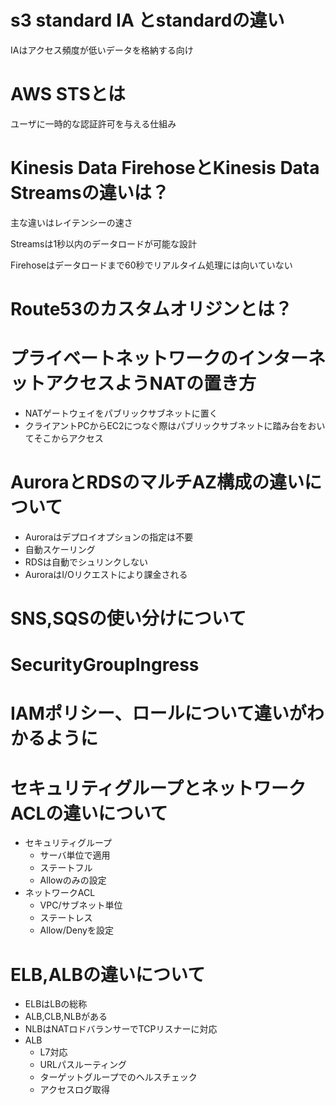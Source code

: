 # s3 standard IA とstandardの違い
IAはアクセス頻度が低いデータを格納する向け

# AWS STSとは
ユーザに一時的な認証許可を与える仕組み

# Kinesis Data FirehoseとKinesis Data Streamsの違いは？

主な違いはレイテンシーの速さ

Streamsは1秒以内のデータロードが可能な設計

Firehoseはデータロードまで60秒でリアルタイム処理には向いていない

# Route53のカスタムオリジンとは？

# プライベートネットワークのインターネットアクセスようNATの置き方

* NATゲートウェイをパブリックサブネットに置く
* クライアントPCからEC2につなぐ際はパブリックサブネットに踏み台をおいてそこからアクセス

# AuroraとRDSのマルチAZ構成の違いについて
* Auroraはデプロイオプションの指定は不要
* 自動スケーリング
* RDSは自動でシュリンクしない
* AuroraはI/Oリクエストにより課金される

# SNS,SQSの使い分けについて
# SecurityGroupIngress
# IAMポリシー、ロールについて違いがわかるように
# セキュリティグループとネットワークACLの違いについて
* セキュリティグループ
  * サーバ単位で適用
  * ステートフル
  * Allowのみの設定
* ネットワークACL
  * VPC/サブネット単位
  * ステートレス
  * Allow/Denyを設定
# ELB,ALBの違いについて
* ELBはLBの総称
* ALB,CLB,NLBがある
* NLBはNATロドバランサーでTCPリスナーに対応
* ALB
  * L7対応
  * URLパスルーティング
  * ターゲットグループでのヘルスチェック
  * アクセスログ取得
